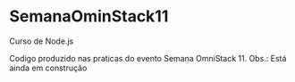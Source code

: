 # SemanaOminStack11
Curso de Node.js

Codigo produzido nas praticas do evento Semana OmniStack 11. Obs.: Está ainda em construção
